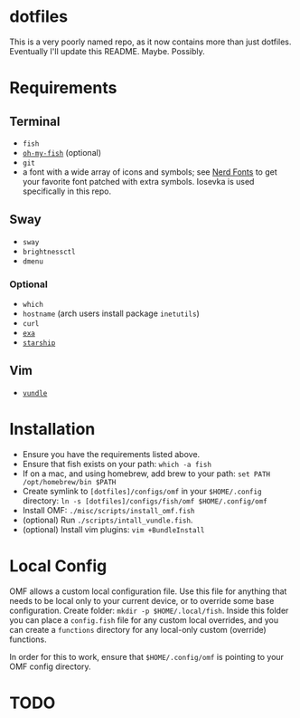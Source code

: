 dotfiles
========

This is a very poorly named repo, as it now contains more than just dotfiles. Eventually I'll update this README. Maybe. Possibly.

Requirements
============

## Terminal

* `fish`
* [`oh-my-fish`](https://github.com/oh-my-fish/oh-my-fish) (optional)
* `git`
* a font with a wide array of icons and symbols; see [Nerd Fonts](https://www.nerdfonts.com) to get your favorite font patched with extra symbols. Iosevka is used specifically in this repo.

## Sway

* `sway`
* `brightnessctl`
* `dmenu`

### Optional

* `which`
* `hostname` (arch users install package `inetutils`)
* `curl`
* [`exa`](https://github.com/ogham/exa)
* [`starship`](https://starship.rs)

## Vim

* [`vundle`](https://github.com/VundleVim/Vundle.vim)

Installation
============

* Ensure you have the requirements listed above.
* Ensure that fish exists on your path: `which -a fish`
* If on a mac, and using homebrew, add brew to your path: `set PATH /opt/homebrew/bin $PATH`
* Create symlink to `[dotfiles]/configs/omf` in your `$HOME/.config` directory: `ln -s [dotfiles]/configs/fish/omf $HOME/.config/omf`
* Install OMF: `./misc/scripts/install_omf.fish`
* (optional) Run `./scripts/intall_vundle.fish`.
* (optional) Install vim plugins: `vim +BundleInstall`

Local Config
============

OMF allows a custom local configuration file. Use this file for anything that needs to be local only to your current device, or to override some base configuration. Create folder: `mkdir -p $HOME/.local/fish`. Inside this folder you can place a `config.fish` file for any custom local overrides, and you can create a `functions` directory for any local-only custom (override) functions.

In order for this to work, ensure that `$HOME/.config/omf` is pointing to your OMF config directory.

# TODO
